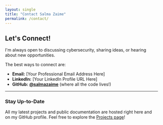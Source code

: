 ```yaml
---
layout: single
title: "Contact Salma Zaime"
permalink: /contact/
---
```


## Let's Connect!

I'm always open to discussing cybersecurity, sharing ideas, or hearing about new opportunities.

The best ways to connect are:

* **Email:** [Your Professional Email Address Here]
* **LinkedIn:** [Your LinkedIn Profile URL Here]
* **GitHub:** **[@salmazaime](https://github.com/salmazaime)** (where all the code lives!)

---

### Stay Up-to-Date

All my latest projects and public documentation are hosted right here and on my GitHub profile. Feel free to explore the [Projects page](/portfolio/projects/)!
